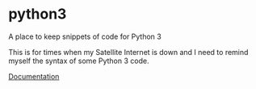 # python3
A place to keep snippets of code for Python 3

This is for times when my Satellite Internet is down and I need to remind
myself the syntax of some Python 3 code.

[Documentation](https://jethornton.github.io/python3/)
